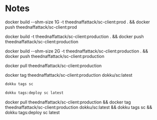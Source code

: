 # Notes

docker build --shm-size 1G -t theednaffattack/sc-client:prod . && docker push theednaffattack/sc-client:prod

docker build -t theednaffattack/sc-client:production . && docker push theednaffattack/sc-client:production

docker build --shm-size 2G -t theednaffattack/sc-client:production . && docker push theednaffattack/sc-client:production

docker pull theednaffattack/sc-client:production

docker tag theednaffattack/sc-client:production dokku/sc:latest

```bash
dokku tags sc
```

```bash
dokku tags:deploy sc latest
```

docker pull theednaffattack/sc-client:production && docker tag theednaffattack/sc-client:production dokku/sc:latest && dokku tags sc && dokku tags:deploy sc latest
